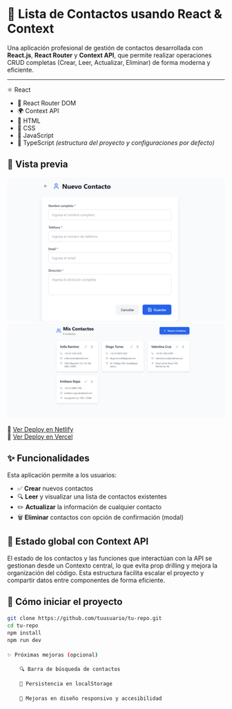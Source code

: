 # 📒 Lista de Contactos usando React & Context

Una aplicación profesional de gestión de contactos desarrollada con **React.js**, **React Router** y **Context API**, que permite realizar operaciones CRUD completas (Crear, Leer, Actualizar, Eliminar) de forma moderna y eficiente.

---

 ⚛️ React
- 🎯 React Router DOM
- 🌍 Context API
- 🧪 HTML
- 🎨 CSS
- 🧠 JavaScript
- 🧩 TypeScript *(estructura del proyecto y configuraciones por defecto)*


## 👀 Vista previa

![Vista previa 1](https://github.com/PatsyBarcena/listasdecontactosbootcampRJ/blob/main/listadecontactosvistaprevia1.png)
![Vista previa 2](https://github.com/PatsyBarcena/listasdecontactosbootcampRJ/blob/main/listadecontactosvistaprevia2.png)

🔗 [Ver Deploy en Netlify](https://listasdecontactosbootcamprj.netlify.app/)  
🔗 [Ver Deploy en Vercel](https://listadecontactosbootcamp-lskt.vercel.app/)

## ✨ Funcionalidades

Esta aplicación permite a los usuarios:

- ✅ **Crear** nuevos contactos
- 🔍 **Leer** y visualizar una lista de contactos existentes
- ✏️ **Actualizar** la información de cualquier contacto
- 🗑️ **Eliminar** contactos con opción de confirmación (modal)

## 🧠 Estado global con Context API

El estado de los contactos y las funciones que interactúan con la API se gestionan desde un Contexto central, lo que evita prop drilling y mejora la organización del código. Esta estructura facilita escalar el proyecto y compartir datos entre componentes de forma eficiente.

## 🚀 Cómo iniciar el proyecto

```bash
git clone https://github.com/tuusuario/tu-repo.git
cd tu-repo
npm install
npm run dev

✨ Próximas mejoras (opcional)

    🔍 Barra de búsqueda de contactos

    💾 Persistencia en localStorage

    🎨 Mejoras en diseño responsivo y accesibilidad


